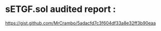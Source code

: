 sETGF.sol audited report : 
============================

https://gist.github.com/MrCrambo/5adacfd7c3f604df33a8e32ff3b90eaa
